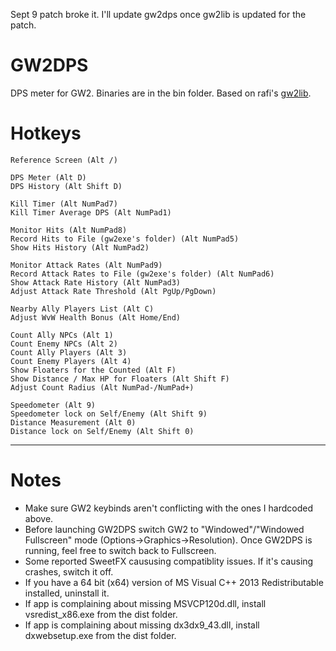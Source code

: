 Sept 9 patch broke it. I'll update gw2dps once gw2lib is updated for the patch.

GW2DPS
=======

DPS meter for GW2. Binaries are in the bin folder. Based on rafi's [gw2lib](http://www.gamerevision.com/showthread.php?3691-Gw2lib&p=45709).

Hotkeys
=======
```
Reference Screen (Alt /)

DPS Meter (Alt D)
DPS History (Alt Shift D)

Kill Timer (Alt NumPad7)
Kill Timer Average DPS (Alt NumPad1)

Monitor Hits (Alt NumPad8)
Record Hits to File (gw2exe's folder) (Alt NumPad5)
Show Hits History (Alt NumPad2)

Monitor Attack Rates (Alt NumPad9)
Record Attack Rates to File (gw2exe's folder) (Alt NumPad6)
Show Attack Rate History (Alt NumPad3)
Adjust Attack Rate Threshold (Alt PgUp/PgDown)

Nearby Ally Players List (Alt C)
Adjust WvW Health Bonus (Alt Home/End)

Count Ally NPCs (Alt 1)
Count Enemy NPCs (Alt 2)
Count Ally Players (Alt 3)
Count Enemy Players (Alt 4)
Show Floaters for the Counted (Alt F)
Show Distance / Max HP for Floaters (Alt Shift F)
Adjust Count Radius (Alt NumPad-/NumPad+)

Speedometer (Alt 9)
Speedometer lock on Self/Enemy (Alt Shift 9)
Distance Measurement (Alt 0)
Distance lock on Self/Enemy (Alt Shift 0)
```

----------------------------------

Notes
=======

- Make sure GW2 keybinds aren't conflicting with the ones I hardcoded above.
- Before launching GW2DPS switch GW2 to "Windowed"/"Windowed Fullscreen" mode (Options->Graphics->Resolution). Once GW2DPS is running, feel free to switch back to Fullscreen. 
- Some reported SweetFX caususing compatiblity issues. If it's causing crashes, switch it off.
- If you have a 64 bit (x64) version of MS Visual C++ 2013 Redistributable installed, uninstall it. 
- If app is complaining about missing MSVCP120d.dll, install vsredist_x86.exe from the dist folder.
- If app is complaining about missing dx3dx9_43.dll, install dxwebsetup.exe from the dist folder.
